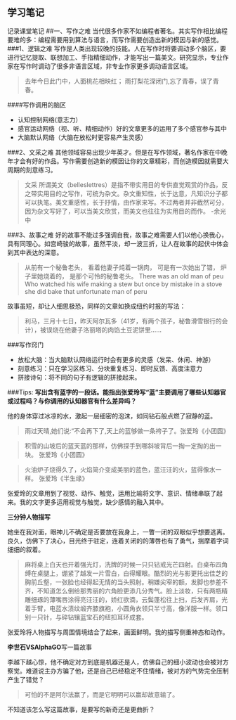 ## 学习笔记

 记录课堂笔记
##一、写作之难
当代很多作家不如编程者著名。其实写作相比编程要难的多：编程需要用到算法与语言，而写作需要创造出新的模因与新的感觉。
###1、逻辑之难
写作是人类出现较晚的技能。人在写作时将要调动多个脑区，要进行记忆提取、联想加工、手指精细动作，才能写出一篇美文。研究显示，专业作家在写作时调动了很多非语言区域，非专业作家更多调动语言区域。

>去年今日此门中，人面桃花相映红； 雨打梨花深闭门,忘了青春，误了青春。

####写作调用的脑区
+ 认知控制网络(意志力）
+ 感官运动网络（视、听、精细动作）好的文章更多的运用了多个感官参与其中
+ 大脑默认网络（大脑在放松时更容易产生灵感）

###2、文采之难
其他领域容易出现少年英才。但是在写作领域，著名作家在中晚年才会有好的作品。写作需要创造新的模因让你的文章精彩，而创造模因就需要大周期的刻意练习。
>文采 所谓美文（belleslettres）是指不带实用目的专供直觉观赏的作品，反之带实用目的之写作，可统为杂文。杂文重知性，长于达意，凡知识分子都可以执笔。美文重感性，长于抒情，由作家来写。不过两者并非截然可分，因为杂文写好了，可以当美文欣赏，而美文也往往为实用目的而作。 -余光中

###3、故事之难
好的故事不能过多强调自我，故事之难需要人们以他心换我心，具有同理心。如宫崎骏的故事，虽然平淡，却一波三折，让人在故事的起伏中体会到其中表达的深意。
>从前有一个秘鲁老头， 看着他妻子炖着一锅肉， 可是有一次她出了错， 炉子里她烧着的， 是那个可怜的秘鲁老头。 There was an old man of peu Who watched his wife making a stew but once by mistake in a stove she did bake that unfortunate man of peru

故事虽短，却让人细思极恐，同样的文章如换成纽约时报的写法：
>利马，三月十七日，昨天阿尔瓦多（41岁，有两个孩子，秘鲁滑雪银行的会计），被误烧在他妻子洛丽塔的肉馅土豆泥饼里……

###写作窍门
+ 放松大脑：当大脑默认网络运行时会有更多的灵感（发呆、休闲、神游）
+ 刻意练习：只在学习区练习、分块重复练习、即时反馈、高度注意力
+ 拼接诗句：将不同的句子有逻辑的拼接起来。

###Tips:
**写出含有蓝字的一段话。能指出张爱玲写“蓝”主要调用了哪些认知器官或过程吗？与你调用的认知器官有什么差异吗？**

他的身体穿过冰凉的水，激起一层细密的泡沫，如同钻石般点燃了寂静的蓝。
>雨过天晴,她们说:“不会再下了,天上的蓝够做一条袴子了。张爱玲《小团圆》

>积雪的山坡后的蓝天蓝的那样，仿佛探手到哪斜坡背后一掏一定掏的出一块。 张爱玲《小团圆》

>火油炉子烧得久了，火焰简介变成美丽的蓝色，蓝汪汪的火，蓝得像水一样。  张爱玲《半生缘》

张爱玲的文章用到了视觉、动作、触觉，运用比喻将文字、意识、情绪串联了起来。我的文字更多运用视觉与触觉，缺少感情的融入其中。

**三分钟人物描写**

她坐在我对面，眼神儿不确定是否要放在我身上，一瞥一闭的双眼似乎想要逃离。良久，仿佛下了决心，目光终于驻定，连着关闭的的薄唇也有了勇气，揣摩着字词细细的叙着。

>麻将桌上白天也开着强光灯，洗牌的时候一只只钻戒光芒四射。白桌布四角缚在桌腿上，绷紧了越发一片雪白，白得耀眼。酷烈的光与影更托出佳芝的胸前丘壑，一张脸也经得起无情的当头照射。稍嫌尖窄的额，发脚也参差不齐，不知道怎么倒给那秀丽的六角脸更添几分秀气。脸上淡妆，只有两瓶精雕细琢的薄嘴唇涂得亮汪汪的，娇红欲滴，云鬓蓬松往上扫，后发齐肩，光着手臂，电蓝水渍纹缎齐膝旗袍，小圆角衣领只半寸高，像洋服一样。领口别一只针，与碎钻镶蓝宝石的纽扣耳环成套。

张爱玲将人物描写与周围情境结合了起来，画面鲜明。我的描写侧重神态和动作。

**李世石VSAlphaGO**写一篇故事

李越下越心惊，他不确定对方到底是机器还是人，仿佛自己的细小波动也会被对方察觉。难道说主办方骗了他，还是自己已经稳定不住情绪，被对方的气势完全压制产生了错觉？

>可怕的不是阿尔法赢了，而是它明明可以赢却故意输了。

不知道该怎么写这篇故事，是要写的新奇还是更曲折？
